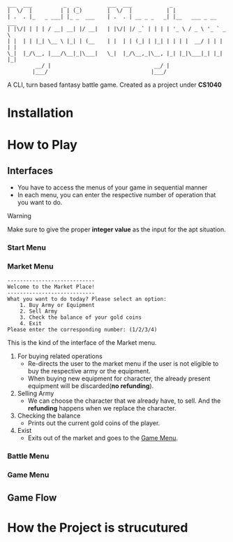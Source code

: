```
___  ___          _   _         ___  ___            _                    
|  \/  |         | | (_)        |  \/  |           | |                   
| .  . |_   _ ___| |_ _  ___    | .  . | __ _ _   _| |__   ___ _ __ ___  
| |\/| | | | / __| __| |/ __|   | |\/| |/ _` | | | | '_ \ / _ \ '_ ` _ \ 
| |  | | |_| \__ \ |_| | (__    | |  | | (_| | |_| | | | |  __/ | | | | |
\_|  |_/\__, |___/\__|_|\___|   \_|  |_/\__,_|\__, |_| |_|\___|_| |_| |_|
         __/ |                                 __/ |                     
        |___/                                 |___/
```

A CLI, turn based fantasy battle game. Created as a project under **CS1040**

# Installation


# How to Play

## Interfaces 

- You have to access the menus of your game in sequential manner
- In each menu, you can enter the respective number of operation that you want to do.

>[!warning]
>Make sure to give the proper **integer value** as the input for the apt situation.

### Start Menu

### Market Menu

```
----------------------------
Welcome to the Market Place!
----------------------------
What you want to do today? Please select an option: 
    1. Buy Army or Equipment
    2. Sell Army
    3. Check the balance of your gold coins
    4. Exit
Please enter the corresponding number: (1/2/3/4)
```

This is the kind of the interface of the Market menu.
1. For buying related operations
	- Re-directs the user to the market menu if the user is not eligible to buy the respective army or the equipment.
	- When buying new equipment for character, the already present equipment will be discarded(**no refunding**).
2. Selling Army
	- We can choose the  character that we already have, to sell. And the **refunding** happens when we replace the character.
3. Checking  the balance
	- Prints out the current gold coins of the player.
4. Exist
	- Exits out of the market and goes to the [Game Menu](#game-menu).
### Battle Menu

### <a name="game-menu"></a>Game Menu

## Game Flow

# How the Project is strucutured




